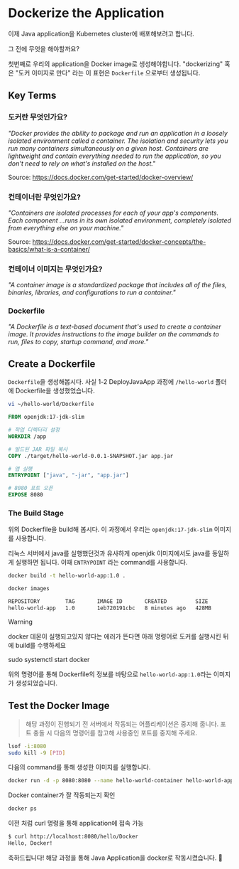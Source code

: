 # Dockerize the Application

이제 Java application을 Kubernetes cluster에 배포해보려고 합니다.

그 전에 무엇을 해야할까요?

첫번째로 우리의 application을 Docker image로 생성해야합니다. "dockerizing" 혹은 "도커 이미지로 만다" 라는 이 표현은 `Dockerfile` 으로부터 생성됩니다.

## Key Terms

### 도커란 무엇인가요?

_"Docker provides the ability to package and run an application in a loosely isolated environment
called a container. The isolation and security lets you run many containers simultaneously on
a given host. Containers are lightweight and contain everything needed to run the application,
so you don't need to rely on what's installed on the host."_

Source: https://docs.docker.com/get-started/docker-overview/

### 컨테이너란 무엇인가요?

_"Containers are isolated processes for each of your app's components. Each component
...runs in its own isolated environment,
completely isolated from everything else on your machine."_

Source: https://docs.docker.com/get-started/docker-concepts/the-basics/what-is-a-container/

### 컨테이너 이미지는 무엇인가요?

_"A container image is a standardized package that includes all of the files, binaries,
libraries, and configurations to run a container."_

### Dockerfile

_"A Dockerfile is a text-based document that's used to create a container image. It provides
instructions to the image builder on the commands to run, files to copy, startup command, and more."_

## Create a Dockerfile

`Dockerfile`을 생성해봅시다.
사실 1-2 DeployJavaApp 과정에 `/hello-world` 폴더에 Dockerfile을 생성했었습니다.

```bash
vi ~/hello-world/Dockerfile
```

```dockerfile
FROM openjdk:17-jdk-slim

# 작업 디렉터리 설정
WORKDIR /app

# 빌드된 JAR 파일 복사
COPY ./target/hello-world-0.0.1-SNAPSHOT.jar app.jar

# 앱 실행
ENTRYPOINT ["java", "-jar", "app.jar"]

# 8080 포트 오픈
EXPOSE 8080
```

### The Build Stage

위의 Dockerfile을 build해 봅시다. 이 과정에서 우리는 `openjdk:17-jdk-slim` 이미지를 사용합니다.

리눅스 서버에서 java를 실행했던것과 유사하게 openjdk 이미지에서도 java를 동일하게 실행하면 됩니다.
이때 `ENTRYPOINT` 라는 command를 사용합니다.

```bash
docker build -t hello-world-app:1.0 .

docker images

REPOSITORY        TAG       IMAGE ID       CREATED         SIZE
hello-world-app   1.0       1eb720191cbc   8 minutes ago   428MB
```

> [!warning]
> docker 데몬이 실행되고있지 않다는 에러가 뜬다면 아래 명령어로 도커를 실행시킨 뒤에 build를 수행하세요
>
> sudo systemctl start docker

위의 명령어를 통해 Dockerfile의 정보를 바탕으로 `hello-world-app:1.0`라는 이미지가 생성되었습니다.

## Test the Docker Image

> 해당 과정이 진행되기 전 서버에서 작동되는 어플리케이션은 중지해 줍니다. 포트 충돌 시 다음의 명령어를 참고해 사용중인 포트를 중지해 주세요.

```bash
lsof -i:8080
sudo kill -9 [PID]
```

다음의 command를 통해 생성한 이미지를 실행합니다.

```bash
docker run -d -p 8080:8080 --name hello-world-container hello-world-app:1.0
```

Docker container가 잘 작동되는지 확인

```bash
docker ps
```

이전 처럼 curl 명령을 통해 application에 접속 가능

```bash
$ curl http://localhost:8080/hello/Docker
Hello, Docker!
```

축하드립니다! 해당 과정을 통해 Java Application을 docker로 작동시켰습니다. 🎉
